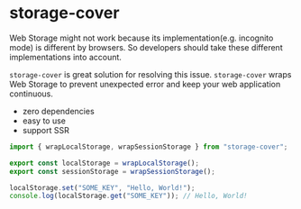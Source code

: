 # storage-cover
Web Storage might not work because its implementation(e.g. incognito mode) is different by browsers. So developers should take these different implementations into account.

```storage-cover``` is great solution for resolving this issue. ```storage-cover``` wraps Web Storage to prevent unexpected error and keep your web application continuous.

- zero dependencies
- easy to use
- support SSR

```typescript
import { wrapLocalStorage, wrapSessionStorage } from "storage-cover";

export const localStorage = wrapLocalStorage();
export const sessionStorage = wrapSessionStorage();
```

```typescript
localStorage.set("SOME_KEY", "Hello, World!");
console.log(localStorage.get("SOME_KEY")); // Hello, World!
```
